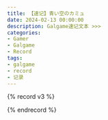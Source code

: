 ```yaml
---
title: 【速记】青い空のカミュ
date: 2024-02-13 00:00:00
description: Galgame速记文本 >>> 
categories:
- Gamer
- Galgame
- Record
tags:
- galgame
- record
- 记录
---
```


{% record v3 %}

{% endrecord %}